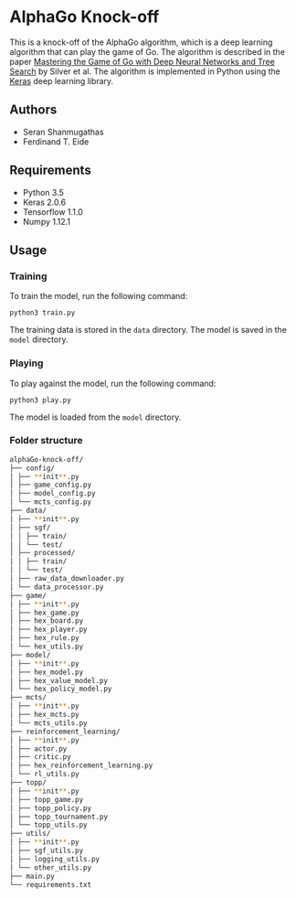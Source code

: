 # AlphaGo Knock-off

This is a knock-off of the AlphaGo algorithm, which is a deep learning algorithm that can play the game of Go. The algorithm is described in the paper [Mastering the Game of Go with Deep Neural Networks and Tree Search](https://www.nature.com/articles/nature16961) by Silver et al. The algorithm is implemented in Python using the [Keras](https://keras.io/) deep learning library.

## Authors

- Seran Shanmugathas
- Ferdinand T. Eide

## Requirements

- Python 3.5
- Keras 2.0.6
- Tensorflow 1.1.0
- Numpy 1.12.1

## Usage

### Training

To train the model, run the following command:

    python3 train.py

The training data is stored in the `data` directory. The model is saved in the `model` directory.

### Playing

To play against the model, run the following command:

    python3 play.py

The model is loaded from the `model` directory.

### Folder structure

```bash
alphaGo-knock-off/
├── config/
│ ├── **init**.py
│ ├── game_config.py
│ ├── model_config.py
│ └── mcts_config.py
├── data/
│ ├── **init**.py
│ ├── sgf/
│ │ ├── train/
│ │ └── test/
│ ├── processed/
│ │ ├── train/
│ │ └── test/
│ ├── raw_data_downloader.py
│ └── data_processor.py
├── game/
│ ├── **init**.py
│ ├── hex_game.py
│ ├── hex_board.py
│ ├── hex_player.py
│ ├── hex_rule.py
│ └── hex_utils.py
├── model/
│ ├── **init**.py
│ ├── hex_model.py
│ ├── hex_value_model.py
│ └── hex_policy_model.py
├── mcts/
│ ├── **init**.py
│ ├── hex_mcts.py
│ └── mcts_utils.py
├── reinforcement_learning/
│ ├── **init**.py
│ ├── actor.py
│ ├── critic.py
│ ├── hex_reinforcement_learning.py
│ └── rl_utils.py
├── topp/
│ ├── **init**.py
│ ├── topp_game.py
│ ├── topp_policy.py
│ ├── topp_tournament.py
│ └── topp_utils.py
├── utils/
│ ├── **init**.py
│ ├── sgf_utils.py
│ ├── logging_utils.py
│ └── other_utils.py
├── main.py
└── requirements.txt
```
